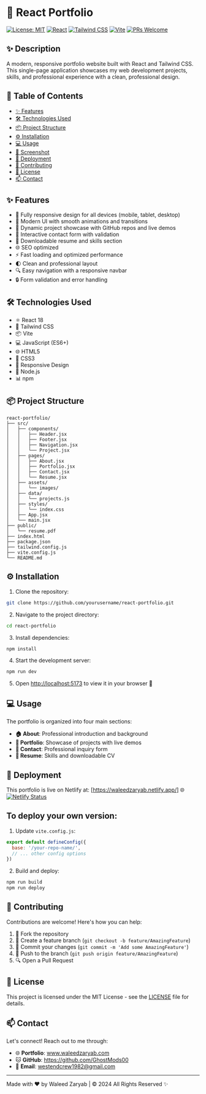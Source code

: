 # 🚀 React Portfolio

[![License: MIT](https://img.shields.io/badge/License-MIT-yellow.svg)](https://opensource.org/licenses/MIT)
[![React](https://img.shields.io/badge/React-18.2.0-blue.svg)](https://reactjs.org/)
[![Tailwind CSS](https://img.shields.io/badge/Tailwind_CSS-v3.3.3-38B2AC?logo=tailwind-css)](https://tailwindcss.com/)
[![Vite](https://img.shields.io/badge/Vite-v4.4.5-646CFF?logo=vite)](https://vitejs.dev/)
[![PRs Welcome](https://img.shields.io/badge/PRs-welcome-brightgreen.svg)](http://makeapullrequest.com)

## ✨ Description

A modern, responsive portfolio website built with React and Tailwind CSS. This single-page application showcases my web development projects, skills, and professional experience with a clean, professional design.

## 📑 Table of Contents

- [✨ Features](#features)
- [🛠️ Technologies Used](#technologies-used)
- [📦 Project Structure](#project-structure)
- [⚙️ Installation](#installation)
- [💻 Usage](#usage)
- [📸 Screenshot](#screenshot)
- [🚀 Deployment](#deployment)
- [🤝 Contributing](#contributing)
- [📝 License](#license)
- [📫 Contact](#contact)

## ✨ Features

- 📱 Fully responsive design for all devices (mobile, tablet, desktop)
- 🎨 Modern UI with smooth animations and transitions
- 📂 Dynamic project showcase with GitHub repos and live demos
- 📝 Interactive contact form with validation
- 📄 Downloadable resume and skills section
- 🌐 SEO optimized
- ⚡ Fast loading and optimized performance
- 🌓 Clean and professional layout
- 🔍 Easy navigation with a responsive navbar
- 🔒 Form validation and error handling

## 🛠️ Technologies Used

- ⚛️ React 18
- 🎨 Tailwind CSS
- 📦 Vite
- 💻 JavaScript (ES6+)
- 🌐 HTML5
- 🎯 CSS3
- 📱 Responsive Design
- 🔧 Node.js
- 📊 npm

## 📦 Project Structure

```
react-portfolio/
├── src/
│   ├── components/
│   │   ├── Header.jsx
│   │   ├── Footer.jsx
│   │   ├── Navigation.jsx
│   │   └── Project.jsx
│   ├── pages/
│   │   ├── About.jsx
│   │   ├── Portfolio.jsx
│   │   ├── Contact.jsx
│   │   └── Resume.jsx
│   ├── assets/
│   │   └── images/
│   ├── data/
│   │   └── projects.js
│   ├── styles/
│   │   └── index.css
│   ├── App.jsx
│   └── main.jsx
├── public/
│   └── resume.pdf
├── index.html
├── package.json
├── tailwind.config.js
├── vite.config.js
└── README.md
```

## ⚙️ Installation

1. Clone the repository:
```bash
git clone https://github.com/yourusername/react-portfolio.git
```

2. Navigate to the project directory:
```bash
cd react-portfolio
```

3. Install dependencies:
```bash
npm install
```

4. Start the development server:
```bash
npm run dev
```

5. Open [http://localhost:5173](http://localhost:5173) to view it in your browser 🚀

## 💻 Usage

The portfolio is organized into four main sections:

- **🏠 About**: Professional introduction and background
- **💼 Portfolio**: Showcase of projects with live demos
- **📧 Contact**: Professional inquiry form
- **📄 Resume**: Skills and downloadable CV

## 🚀 Deployment

This portfolio is live on Netlify at: [https://waleedzaryab.netlify.app/] 🌐
[![Netlify Status](https://api.netlify.com/api/v1/badges/1a8bec89-df70-471d-abc7-fc92b9ae3e19/deploy-status)](https://app.netlify.com/sites/waleedzaryab/deploys)

## To deploy your own version:

1. Update `vite.config.js`:
```javascript
export default defineConfig({
  base: '/your-repo-name/',
  // ... other config options
})
```

2. Build and deploy:
```bash
npm run build
npm run deploy
```

## 🤝 Contributing

Contributions are welcome! Here's how you can help:

1. 🍴 Fork the repository
2. 🌱 Create a feature branch (`git checkout -b feature/AmazingFeature`)
3. 💫 Commit your changes (`git commit -m 'Add some AmazingFeature'`)
4. 🚀 Push to the branch (`git push origin feature/AmazingFeature`)
5. 🔍 Open a Pull Request

## 📝 License

This project is licensed under the MIT License - see the [LICENSE](LICENSE) file for details.

## 📫 Contact

Let's connect! Reach out to me through:

- 🌐 **Portfolio**: www.waleedzaryab.com
- 🐱 **GitHub**: https://github.com/GhostMods00
- 📧 **Email**: westendcrew1982@gmail.com

---

Made with ❤️ by Waleed Zaryab | © 2024 All Rights Reserved ✨
